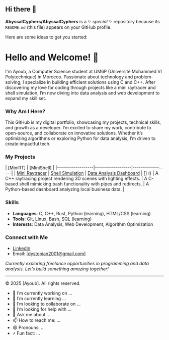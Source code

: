 ## Hi there 👋


**AbyssalCyphers/AbyssalCyphers** is a ✨ _special_ ✨ repository because its `README.md` (this file) appears on your GitHub profile.

Here are some ideas to get you started:
# Hello and Welcome! 👋

I'm Ayoub, a Computer Science student at UM6P (Université Mohammed VI Polytechnique) in Morocco. Passionate about technology and problem-solving, I specialize in building efficient solutions using C and C++. After discovering my love for coding through projects like a mini raytracer and shell simulation, I’m now diving into data analysis and web development to expand my skill set.

### Why Am I Here?
This GitHub is my digital portfolio, showcasing my projects, technical skills, and growth as a developer. I’m excited to share my work, contribute to open-source, and collaborate on innovative solutions. Whether it’s optimizing algorithms or exploring Python for data analysis, I’m driven to create impactful tech.

### My Projects
| [MiniRT] | [MiniShell] |
|------------------|------------------|------------------|
| [Mini Raytracer](https://github.com/AbyssalCyphers/miniRT) | [Shell Simulation](https://github.com/AbyssalCyphers/minishell) | [Data Analysis Dashboard](link-to-repo) | [] ()
| A C++ raytracing project rendering 3D scenes with lighting effects. | A C-based shell mimicking bash functionality with pipes and redirects. | A Python-based dashboard analyzing local business data. |

### Skills
- **Languages**: C, C++, Rust, Python (learning), HTML/CSS (learning)
- **Tools**: Git, Linux, Bash, SQL (learning)
- **Interests**: Data Analysis, Web Development, Algorithm Optimization

### Connect with Me
- [LinkedIn](https://www.linkedin.com/in/ayoub-lamghari-485623344/)
- Email: [dystopian2001@gmail.com]

*Currently exploring freelance opportunities in programming and data analysis. Let’s build something amazing together!*

---
© 2025 [Ayoub]. All rights reserved.
- 🔭 I’m currently working on ...
- 🌱 I’m currently learning ...
- 👯 I’m looking to collaborate on ...
- 🤔 I’m looking for help with ...
- 💬 Ask me about ...
- 📫 How to reach me: ...
- 😄 Pronouns: ...
- ⚡ Fun fact: ...
